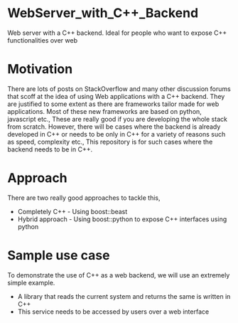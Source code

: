 # WebServer_with_C++_Backend
Web server with a C++ backend. 
Ideal for people who want to expose C++ functionalities over web

# Motivation
There are lots of posts on StackOverflow and many other discussion forums that scoff at the idea of using Web applications with a C++ backend. They are justified to some extent as there are frameworks tailor made for web applications. Most of these new frameworks are based on python, javascript etc., These are really good if you are developing the whole stack from scratch. However, there will be cases where the backend is already developed in C++ or needs to be only in C++ for a variety of reasons such as speed, complexity etc.,
This repository is for such cases where the backend needs to be in C++.

# Approach
There are two really good approaches to tackle this,
* Completely C++ - Using boost::beast
* Hybrid approach - Using boost::python to expose C++ interfaces using python

# Sample use case
To demonstrate the use of C++ as a web backend, we will use an extremely simple example.
* A library that reads the current system and returns the same is written in C++
* This service needs to be accessed by users over a web interface
